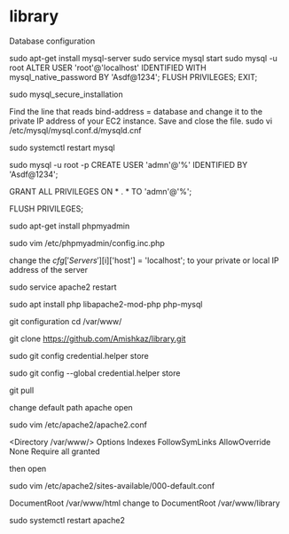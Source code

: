 # library
 
Database configuration

sudo apt-get install mysql-server 
sudo service mysql start 
sudo mysql -u root 
ALTER USER 'root'@'localhost' IDENTIFIED WITH mysql_native_password BY 'Asdf@1234'; 
FLUSH PRIVILEGES;
EXIT;

sudo mysql_secure_installation

Find the line that reads bind-address = database and change it to the private IP address of your EC2 instance. Save and close the file. 
sudo vi /etc/mysql/mysql.conf.d/mysqld.cnf

sudo systemctl restart mysql

sudo mysql -u root -p 
CREATE USER 'admn'@'%' IDENTIFIED BY 'Asdf@1234';

GRANT ALL PRIVILEGES ON * . * TO 'admn'@'%';

FLUSH PRIVILEGES;

sudo apt-get install phpmyadmin

sudo vim /etc/phpmyadmin/config.inc.php

change the $cfg['Servers'][$i]['host'] = 'localhost'; to your private or local IP address of the server

sudo service apache2 restart

sudo apt install php libapache2-mod-php php-mysql

git configuration
cd /var/www/

git clone https://github.com/Amishkaz/library.git

sudo git config credential.helper store

sudo git config --global credential.helper store
 
git pull



change default path apache
open

sudo vim /etc/apache2/apache2.conf

<Directory /var/www/>
        Options Indexes FollowSymLinks
        AllowOverride None
        Require all granted
</Directory>

then open 

sudo vim /etc/apache2/sites-available/000-default.conf

DocumentRoot /var/www/html
change to
DocumentRoot /var/www/library

sudo systemctl restart apache2
